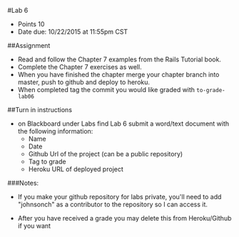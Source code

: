 #Lab 6
* Points 10
* Date due: 10/22/2015 at 11:55pm CST

##Assignment
* Read and follow the Chapter 7 examples from the Rails Tutorial book.
* Complete the Chapter 7 exercises as well.
* When you have finished the chapter merge your chapter branch into master, push to github and deploy to heroku.
* When completed tag the commit you would like graded with ```to-grade-lab06```



##Turn in instructions
* on Blackboard under Labs find Lab 6 submit a word/text document with the following information:
  * Name
  * Date
  * Github Url of the project (can be a public repository)
  * Tag to grade
  * Heroku URL of deployed project

###Notes:
* If you make your github repository for labs private, you'll need to add "johnsonch" as a contributor to the repository so I can access it.

* After you have received a grade you may delete this from Heroku/Github if you want
